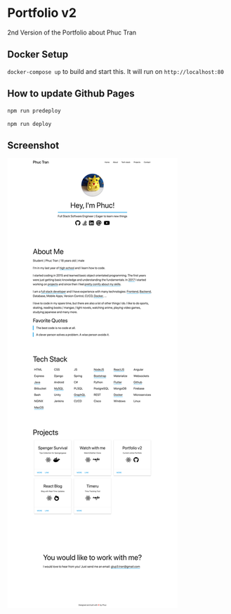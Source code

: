 # Portfolio v2

2nd Version of the Portfolio about Phuc Tran

## Docker Setup

`docker-compose up` to build and start this. It will run on `http://localhost:80`

## How to update Github Pages

```
npm run predeploy
```

```
npm run deploy
```

## Screenshot

![Screenshot](/screenshots/screenshot.png)
